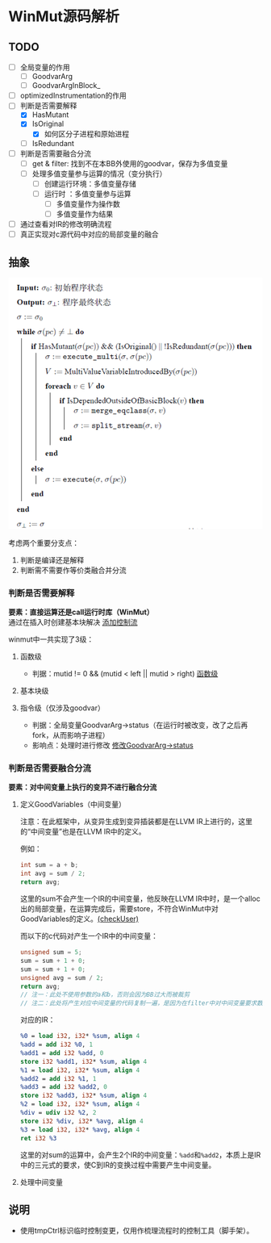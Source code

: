# WinMut源码解析

## TODO

- [ ] 全局变量的作用
  - [ ] GoodvarArg
  - [ ] GoodvarArgInBlock_
- [ ] optimizedInstrumentation的作用
- [ ] 判断是否需要解释
  - [x] HasMutant
  - [x] IsOriginal
    - [x] 如何区分子进程和原始进程
  - [ ] IsRedundant
- [ ] 判断是否需要融合分流
  - [ ] get & filter: 找到不在本BB外使用的goodvar，保存为多值变量
  - [ ] 处理多值变量参与运算的情况（变分执行）
    - [ ] 创建运行环境：多值变量存储
    - [ ] 运行时      ：多值变量参与运算
      - [ ] 多值变量作为操作数
      - [ ] 多值变量作为结果
- [ ] 通过查看对IR的修改明确流程
- [ ] 真正实现对c源代码中对应的局部变量的融合

## 抽象

![Alt text](assets/README-IMAGES/README-WinMut%E8%A7%A3%E6%9E%90/image-1.png)

考虑两个重要分支点：

1. 判断是编译还是解释
2. 判断需不需要作等价类融合并分流

### 判断是否需要解释

**要素：直接运算还是call运行时库（WinMut）**  
通过在插入时创建基本块解决  [添加控制流](lib/Transforms/WinMut/WAInstrumenter.cpp#L2032)  

winmut中一共实现了3级：

1. 函数级

   - 判据：mutid != 0 && (mutid < left || mutid > right) [函数级](lib/Transforms/WinMut/WAInstrumenter.cpp#L646)

2. 基本块级
3. 指令级（仅涉及goodvar）

   - 判据：全局变量GoodvarArg->status（在运行时被改变，改了之后再fork，从而影响子进程）
   - 影响点：处理时进行修改  [修改GoodvarArg->status](include/llvm/WinMutRuntime/mutations/MutationManager.h#L732)

### 判断是否需要融合分流

**要素：对中间变量上执行的变异不进行融合分流**

1. 定义GoodVariables（中间变量）

    注意：在此框架中，从变异生成到变异插装都是在LLVM IR上进行的，这里的“中间变量”也是在LLVM IR中的定义。

    例如：

    ``` c
    int sum = a + b;
    int avg = sum / 2;
    return avg;
    ```

    这里的sum不会产生一个IR的中间变量，他反映在LLVM IR中时，是一个alloc出的局部变量，在运算完成后，需要store，不符合WinMut中对GoodVariables的定义。[(checkUser)](lib/Transforms/WinMut/WAInstrumenter.cpp#L2302)

    而以下的c代码对产生一个IR中的中间变量：

    ``` c
    unsigned sum = 5;
    sum = sum + 1 + 0;
    sum = sum + 1 + 0;
    unsigned avg = sum / 2;
    return avg;
    // 注一：此处不使用参数的a和b，否则会因为BB过大而被裁剪
    // 注二：此处将产生对应中间变量的代码复制一遍，是因为在filter中对中间变量要求数目超过1
    ```

    对应的IR：

    ``` llvm
    %0 = load i32, i32* %sum, align 4
    %add = add i32 %0, 1
    %add1 = add i32 %add, 0
    store i32 %add1, i32* %sum, align 4
    %1 = load i32, i32* %sum, align 4
    %add2 = add i32 %1, 1
    %add3 = add i32 %add2, 0
    store i32 %add3, i32* %sum, align 4
    %2 = load i32, i32* %sum, align 4
    %div = udiv i32 %2, 2
    store i32 %div, i32* %avg, align 4
    %3 = load i32, i32* %avg, align 4
    ret i32 %3
    ```

    这里的对sum的运算中，会产生2个IR的中间变量：`%add`和`%add2`，本质上是IR中的三元式的要求，使C到IR的变换过程中需要产生中间变量。

2. 处理中间变量

## 说明

- 使用tmpCtrl标识临时控制变更，仅用作梳理流程时的控制工具（脚手架）。
